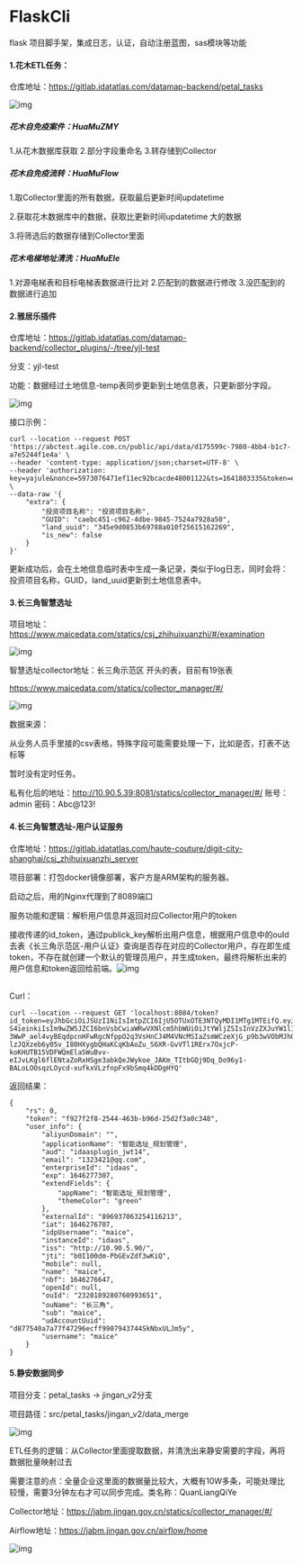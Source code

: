 # FlaskCli
flask 项目脚手架，集成日志，认证，自动注册蓝图，sas模块等功能

#### 1.花木ETL任务：

仓库地址：https://gitlab.idatatlas.com/datamap-backend/petal_tasks

![img](https://img-blog.csdnimg.cn/9ae3f720bf134922b5ec77867d15f26d.png)![点击并拖拽以移动](data:image/gif;base64,R0lGODlhAQABAPABAP///wAAACH5BAEKAAAALAAAAAABAAEAAAICRAEAOw==)

##### 花木自免疫案件：HuaMuZMY

1.从花木数据库获取
2.部分字段重命名
3.转存储到Collector



##### 花木自免疫流转：HuaMuFlow

1.取Collector里面的所有数据，获取最后更新时间updatetime

2.获取花木数据库中的数据，获取比更新时间updatetime 大的数据

3.将筛选后的数据存储到Collector里面



##### 花木电梯地址清洗：HuaMuEle

1.对源电梯表和目标电梯表数据进行比对
2.匹配到的数据进行修改
3.没匹配到的数据进行追加



#### 2.雅居乐插件

仓库地址：https://gitlab.idatatlas.com/datamap-backend/collector_plugins/-/tree/yjl-test

分支：yjl-test

功能：数据经过土地信息-temp表同步更新到土地信息表，只更新部分字段。

![img](https://img-blog.csdnimg.cn/e561a02d34ca457ab1e617ca7fbc7ab9.png)![点击并拖拽以移动](data:image/gif;base64,R0lGODlhAQABAPABAP///wAAACH5BAEKAAAALAAAAAABAAEAAAICRAEAOw==)

接口示例：

```
curl --location --request POST 'https://abctest.agile.com.cn/public/api/data/d175599c-7980-4bb4-b1c7-a7e5244f1e4a' \
--header 'content-type: application/json;charset=UTF-8' \
--header 'authorization: key=yajule&nonce=5973076471ef11ec92bcacde48001122&ts=1641803335&token=ed686883acb26ffd96632c9301e0da9d' \
--data-raw '{
    "extra": {
        "投资项目名称": "投资项目名称",
        "GUID": "caebc451-c962-4dbe-9845-7524a7928a50",
        "land_uuid": "345e9d0853b69788a010f25615162269",
        "is_new": false
    }
}'
```

更新成功后，会在土地信息临时表中生成一条记录，类似于log日志，同时会将：投资项目名称，GUID，land_uuid更新到土地信息表中。



#### 3.长三角智慧选址

项目地址：https://www.maicedata.com/statics/csj_zhihuixuanzhi/#/examination

![img](https://img-blog.csdnimg.cn/1d34803ee34740148d93489b03867d85.png)![点击并拖拽以移动](data:image/gif;base64,R0lGODlhAQABAPABAP///wAAACH5BAEKAAAALAAAAAABAAEAAAICRAEAOw==)

智慧选址collector地址：长三角示范区 开头的表，目前有19张表

https://www.maicedata.com/statics/collector_manager/#/

![img](https://img-blog.csdnimg.cn/e0d553a0e0064dcb8698641cb207df0f.png)![点击并拖拽以移动](data:image/gif;base64,R0lGODlhAQABAPABAP///wAAACH5BAEKAAAALAAAAAABAAEAAAICRAEAOw==)

数据来源：

从业务人员手里接的csv表格，特殊字段可能需要处理一下，比如是否，打表不达标等

暂时没有定时任务。

私有化后的地址：http://10.90.5.39:8081/statics/collector_manager/#/
账号：admin
密码：Abc@123!



#### 4.长三角智慧选址-用户认证服务

仓库地址：https://gitlab.idatatlas.com/haute-couture/digit-city-shanghai/csj_zhihuixuanzhi_server

项目部署：打包docker镜像部署，客户方是ARM架构的服务器。

启动之后，用的Nginx代理到了8089端口

服务功能和逻辑：解析用户信息并返回对应Collector用户的token

接收传递的id_token，通过publick_key解析出用户信息，根据用户信息中的ouId去表《长三角示范区-用户认证》查询是否存在对应的Collector用户，存在即生成token，不存在就创建一个默认的管理员用户，并生成token，最终将解析出来的用户信息和token返回给前端。![img](https://img-blog.csdnimg.cn/6e7fe2084d6242f3a01d3fc00f424b63.png)

![点击并拖拽以移动](data:image/gif;base64,R0lGODlhAQABAPABAP///wAAACH5BAEKAAAALAAAAAABAAEAAAICRAEAOw==)

Curl：

```
curl --location --request GET 'localhost:8084/token?id_token=eyJhbGciOiJSUzI1NiIsImtpZCI6IjU5OTUxOTE3NTQyMDI1MTg1MTEifQ.eyJlbWFpbCI6IjEzMjM0MjFAcXEuY29tIiwibmFtZSI6Im1haWNlIiwibW9iaWxlIjpudWxsLCJleHRlcm5hbElkIjoiODk2OTM3MDYzMjU0MTE2MjEzIiwidWRBY2NvdW50VXVpZCI6ImQ4Nzc1NDBhN2E3N2Y0NzI5NmVjZmY5OTA3OTQzNzQ0U2tOYnhVTEptNXkiLCJvdUlkIjoiMjMyMDE4OTI4MDc2MDk5MzY1MSIsIm91TmFtZSI6IumVv-S4ieinkiIsIm9wZW5JZCI6bnVsbCwiaWRwVXNlcm5hbWUiOiJtYWljZSIsInVzZXJuYW1lIjoibWFpY2UiLCJhcHBsaWNhdGlvbk5hbWUiOiLmmbrog73pgInlnYBf6KeE5YiS566h55CGIiwiZW50ZXJwcmlzZUlkIjoiaWRhYXMiLCJpbnN0YW5jZUlkIjoiaWRhYXMiLCJhbGl5dW5Eb21haW4iOiIiLCJleHRlbmRGaWVsZHMiOnsidGhlbWVDb2xvciI6ImdyZWVuIiwiYXBwTmFtZSI6IuaZuuiDvemAieWdgF_op4TliJLnrqHnkIYifSwiZXhwIjoxNjQ2Mjc3MzA3LCJqdGkiOiJiMEkxMDBkbS1QYkdFdlpkZjN3S2lRIiwiaWF0IjoxNjQ2Mjc2NzA3LCJuYmYiOjE2NDYyNzY2NDcsInN1YiI6Im1haWNlIiwiaXNzIjoiaHR0cDovLzEwLjkwLjUuOTAvIiwiYXVkIjoiaWRhYXNwbHVnaW5fand0MTQifQ.LBs2fNgGDBAA4u7IJL66qsBQDaGx_txGFj0zSryp2yLEoQuB-3WwP_ael4vyBEqdpcnHFwRgcNfppO2q3VsHnCJ4M4VNcMSIaZsmWCzeXjG_p9b3wVObMJhQcvM1MzYWyCRwZ8aaZ5PRoHZYpmSfh2gQsg4Xaz-lzJQXzeb6y05v_I80HXygbQHaKCqKbAoZu_S6XR-GvVTl1RErx7OxjcP-koKHUTB15VDFWQmElaSWuBvv-eIJvLKgl6flENtaZoRxHSge3abkQeJWykoe_JAKm_TItbGQj9Dq_Do96y1-BALoLOOsqzLOycd-xufkxVLzfnpFx9bSmq4kDDgHYQ'
```

返回结果：

```
{
    "rs": 0,
    "token": "f927f2f8-2544-463b-b96d-25d2f3a0c348",
    "user_info": {
        "aliyunDomain": "",
        "applicationName": "智能选址_规划管理",
        "aud": "idaasplugin_jwt14",
        "email": "1323421@qq.com",
        "enterpriseId": "idaas",
        "exp": 1646277307,
        "extendFields": {
            "appName": "智能选址_规划管理",
            "themeColor": "green"
        },
        "externalId": "896937063254116213",
        "iat": 1646276707,
        "idpUsername": "maice",
        "instanceId": "idaas",
        "iss": "http://10.90.5.90/",
        "jti": "b0I100dm-PbGEvZdf3wKiQ",
        "mobile": null,
        "name": "maice",
        "nbf": 1646276647,
        "openId": null,
        "ouId": "2320189280760993651",
        "ouName": "长三角",
        "sub": "maice",
        "udAccountUuid": "d877540a7a77f47296ecff9907943744SkNbxULJm5y",
        "username": "maice"
    }
}
```





#### 5.静安数据同步

项目分支：petal_tasks -> jingan_v2分支

项目路径：src/petal_tasks/jingan_v2/data_merge

![img](https://img-blog.csdnimg.cn/1e37006cc64c47559e69f369da75123d.png)![点击并拖拽以移动](data:image/gif;base64,R0lGODlhAQABAPABAP///wAAACH5BAEKAAAALAAAAAABAAEAAAICRAEAOw==)

ETL任务的逻辑：从Collector里面提取数据，并清洗出来静安需要的字段，再将数据批量映射过去

需要注意的点：全量企业这里面的数据量比较大，大概有10W多条，可能处理比较慢，需要3分钟左右才可以同步完成。类名称：QuanLiangQiYe

Collector地址：https://jabm.jingan.gov.cn/statics/collector_manager/#/

Airflow地址：https://jabm.jingan.gov.cn/airflow/home

![img](https://img-blog.csdnimg.cn/20e0e53d884149b5a2e3c5ae4ab0300d.png)![点击并拖拽以移动](data:image/gif;base64,R0lGODlhAQABAPABAP///wAAACH5BAEKAAAALAAAAAABAAEAAAICRAEAOw==)